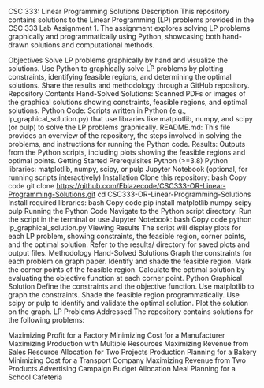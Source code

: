 CSC 333: Linear Programming Solutions
Description
This repository contains solutions to the Linear Programming (LP) problems provided in the CSC 333 Lab Assignment 1. The assignment explores solving LP problems graphically and programmatically using Python, showcasing both hand-drawn solutions and computational methods.

Objectives
Solve LP problems graphically by hand and visualize the solutions.
Use Python to graphically solve LP problems by plotting constraints, identifying feasible regions, and determining the optimal solutions.
Share the results and methodology through a GitHub repository.
Repository Contents
Hand-Solved Solutions: Scanned PDFs or images of the graphical solutions showing constraints, feasible regions, and optimal solutions.
Python Code: Scripts written in Python (e.g., lp_graphical_solution.py) that use libraries like matplotlib, numpy, and scipy (or pulp) to solve the LP problems graphically.
README.md: This file provides an overview of the repository, the steps involved in solving the problems, and instructions for running the Python code.
Results: Outputs from the Python scripts, including plots showing the feasible regions and optimal points.
Getting Started
Prerequisites
Python (>=3.8)
Python libraries: matplotlib, numpy, scipy, or pulp
Jupyter Notebook (optional, for running scripts interactively)
Installation
Clone this repository:
bash
Copy code
git clone https://github.com/Eblazecode/CSC333-OR-Linear-Programming-Solutions.git
cd CSC333-OR-Linear-Programming-Solutions
Install required libraries:
bash
Copy code
pip install matplotlib numpy scipy pulp
Running the Python Code
Navigate to the Python script directory.
Run the script in the terminal or use Jupyter Notebook:
bash
Copy code
python lp_graphical_solution.py
Viewing Results
The script will display plots for each LP problem, showing constraints, the feasible region, corner points, and the optimal solution.
Refer to the results/ directory for saved plots and output files.
Methodology
Hand-Solved Solutions
Graph the constraints for each problem on graph paper.
Identify and shade the feasible region.
Mark the corner points of the feasible region.
Calculate the optimal solution by evaluating the objective function at each corner point.
Python Graphical Solution
Define the constraints and the objective function.
Use matplotlib to graph the constraints.
Shade the feasible region programmatically.
Use scipy or pulp to identify and validate the optimal solution.
Plot the solution on the graph.
LP Problems Addressed
The repository contains solutions for the following problems:

Maximizing Profit for a Factory
Minimizing Cost for a Manufacturer
Maximizing Production with Multiple Resources
Maximizing Revenue from Sales
Resource Allocation for Two Projects
Production Planning for a Bakery
Minimizing Cost for a Transport Company
Maximizing Revenue from Two Products
Advertising Campaign Budget Allocation
Meal Planning for a School Cafeteria
